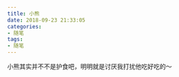 ```yaml
---
title: 小熊
date: 2018-09-23 21:33:05
categories:
- 随笔
tags:
- 随笔
---
```




小熊其实并不不是护食吧，明明就是讨厌我打扰他吃好吃的～
